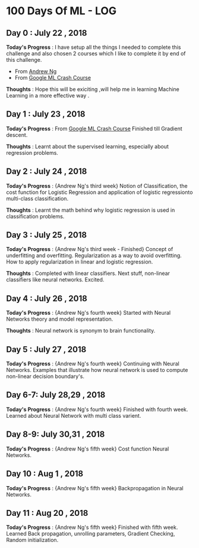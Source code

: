 # 100 Days Of ML - LOG

## Day 0 : July 22 , 2018
 
**Today's Progress** : I have setup all the things I needed to complete this challenge and also chosen 2 courses which I like to complete it by end of this challenge.
* From [Andrew Ng](https://www.coursera.org/learn/machine-learning)
* From [Google ML Crash Course](https://developers.google.com/machine-learning/crash-course/)

**Thoughts** : Hope this will be exiciting ,will help me in learning Machine Learning in a more effective way .

## Day 1 : July 23 , 2018
 
**Today's Progress** : From [Google ML Crash Course](https://developers.google.com/machine-learning/crash-course/) Finished till Gradient descent.

**Thoughts** : Learnt about the supervised learning, especially about regression problems.

## Day 2 : July 24 , 2018
 
**Today's Progress** : {Andrew Ng's third week} Notion of Classification, the cost function for Logistic Regression and application of logistic regressionto multi-class classification.

**Thoughts** : Learnt the math behind why logistic regression is used in classification problems.

## Day 3 : July 25 , 2018
 
**Today's Progress** : {Andrew Ng's third week - Finished} Concept of underfitting and overfitting. Regularization as a way to avoid overfitting. How to apply regularization in linear and logistic regression.

**Thoughts** : Completed with linear classifiers. Next stuff, non-linear classifiers like neural networks. Excited.

## Day 4 : July 26 , 2018
 
**Today's Progress** : {Andrew Ng's fourth week} Started with Neural Networks theory and model representation.

**Thoughts** : Neural network is synonym to brain functionality.

## Day 5 : July 27 , 2018
 
**Today's Progress** : {Andrew Ng's fourth week} Continuing with Neural Networks. Examples that illustrate how neural network is used to compute non-linear decision boundary's.

## Day 6-7: July 28,29 , 2018
 
**Today's Progress** : {Andrew Ng's fourth week} Finished with fourth week. Learned about Neural Network with multi class varient.

## Day 8-9: July 30,31 , 2018
 
**Today's Progress** : {Andrew Ng's fifth week} Cost function Neural Networks.

## Day 10 : Aug 1 , 2018
 
**Today's Progress** : {Andrew Ng's fifth week} Backpropagation in Neural Networks.

## Day 11 : Aug 20 , 2018
 
**Today's Progress** : {Andrew Ng's fifth week} Finished with fifth week. Learned Back propagation, unrolling parameters, Gradient Checking, Random initialization.
